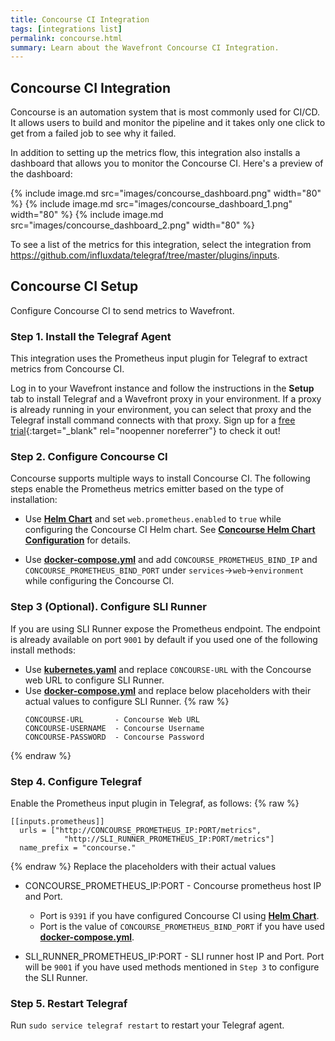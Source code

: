 ```yaml
---
title: Concourse CI Integration
tags: [integrations list]
permalink: concourse.html
summary: Learn about the Wavefront Concourse CI Integration.
---
```

## Concourse CI Integration

Concourse is an automation system that is most commonly used for CI/CD. It allows users to build and monitor the pipeline and it takes only one click to get from a failed job to see why it failed.

In addition to setting up the metrics flow, this integration also installs a dashboard that allows you to monitor the Concourse CI. Here's a preview of the dashboard:

{% include image.md src="images/concourse_dashboard.png" width="80" %}
{% include image.md src="images/concourse_dashboard_1.png" width="80" %}
{% include image.md src="images/concourse_dashboard_2.png" width="80" %}


To see a list of the metrics for this integration, select the integration from <https://github.com/influxdata/telegraf/tree/master/plugins/inputs>.
## Concourse CI Setup



Configure Concourse CI to send metrics to Wavefront.

### Step 1. Install the Telegraf Agent

This integration uses the Prometheus input plugin for Telegraf to extract metrics from Concourse CI.

Log in to your Wavefront instance and follow the instructions in the **Setup** tab to install Telegraf and a Wavefront proxy in your environment. If a proxy is already running in your environment, you can select that proxy and the Telegraf install command connects with that proxy. Sign up for a [free trial](https://tanzu.vmware.com/observability?utm_source=docs.vmware.com&utm_medium=referral&utm_campaign=docs-front-page){:target="_blank" rel="noopenner noreferrer"} to check it out!

### Step 2. Configure Concourse CI
Concourse supports multiple ways to install Concourse CI. The following steps enable the Prometheus metrics emitter based on the type of installation:
- Use **[Helm Chart](https://github.com/concourse/concourse-chart)** and set `web.prometheus.enabled` to `true` while configuring the Concourse CI Helm chart. See **[Concourse Helm Chart Configuration](https://github.com/concourse/concourse-chart#configuration)** for details.

- Use **[docker-compose.yml](https://github.com/concourse/concourse-docker/blob/master/docker-compose.yml)** and add `CONCOURSE_PROMETHEUS_BIND_IP` and `CONCOURSE_PROMETHEUS_BIND_PORT` under `services`->`web`->`environment` while configuring the Concourse CI.

### Step 3 (Optional). Configure SLI Runner
If you are using SLI Runner expose the Prometheus endpoint. The endpoint is already available on port `9001` by default if you used one of the following install methods:

- Use  **[kubernetes.yaml](https://github.com/wavefrontHQ/integrations/blob/master/concourse/slirunner/kubernetes.yaml)** and replace `CONCOURSE-URL` with the Concourse web URL to configure SLI Runner.
- Use **[docker-compose.yml](https://github.com/wavefrontHQ/integrations/blob/master/concourse/slirunner/docker-compose.yml)** and replace below placeholders with their actual values to configure SLI Runner.
{% raw %}
    ```
    CONCOURSE-URL       - Concourse Web URL
    CONCOURSE-USERNAME  - Concourse Username
    CONCOURSE-PASSWORD  - Concourse Password
    ```
{% endraw %}

### Step 4. Configure Telegraf
Enable the Prometheus input plugin in Telegraf, as follows:
{% raw %}
```
[[inputs.prometheus]]
  urls = ["http://CONCOURSE_PROMETHEUS_IP:PORT/metrics",
            "http://SLI_RUNNER_PROMETHEUS_IP:PORT/metrics"]
  name_prefix = "concourse."
```
{% endraw %}
Replace the placeholders with their actual values

- CONCOURSE_PROMETHEUS_IP:PORT - Concourse prometheus host IP and Port.
  - Port is `9391` if you have configured Concourse CI using **[Helm Chart](https://github.com/concourse/concourse-chart)**.
  - Port is the value of `CONCOURSE_PROMETHEUS_BIND_PORT` if you have used **[docker-compose.yml](https://github.com/concourse/concourse-docker/blob/master/docker-compose.yml)**.

- SLI_RUNNER_PROMETHEUS_IP:PORT  - SLI runner host IP and Port. Port will be `9001` if you have used methods mentioned in `Step 3` to configure the SLI Runner.

### Step 5. Restart Telegraf
Run `sudo service telegraf restart` to restart your Telegraf agent.


